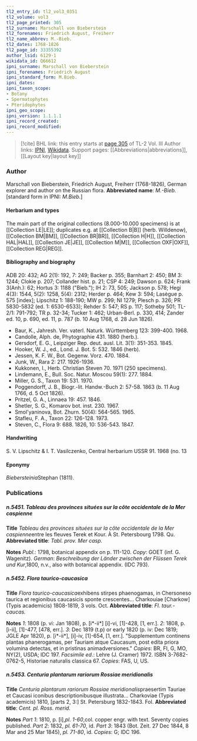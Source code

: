 ```yaml
---
tl2_entry_id: tl2_vol3_0351
tl2_volume: vol3
tl2_page_printed: 305
tl2_surname: Marschall von Bieberstein
tl2_forenames: Friedrich August, Freiherr
tl2_name_abbrev: M.-Bieb.
tl2_dates: 1768-1826
tl2_page_id: 33355392
author_lsid: 6129-1
wikidata_id: Q66612
ipni_surname: Marschall von Bieberstein
ipni_forenames: Friedrich August
ipni_standard_form: M.Bieb.
ipni_dates: 
ipni_taxon_scope: 
- Botany
- Spermatophytes
- Pteridophytes
ipni_geo_scope: 
ipni_version: 1.1.1.1
ipni_record_created: 
ipni_record_modified:
---
```


> [!cite] BHL link: this entry starts at [page 305](https://www.biodiversitylibrary.org/page/33355392) of TL-2 Vol. III
> Author links: [IPNI](https://www.ipni.org/a/6129-1), [Wikidata](https://www.wikidata.org/wiki/Q66612). Support pages: [[Abbreviations|abbreviations]], [[Layout key|layout key]]

### Author

Marschall von Bieberstein, Friedrich August, Freiherr (1768-1826), German explorer and author on the Russian flora. 
**Abbreviated name**: *M.-Bieb.* \[standard form in IPNI: *M.Bieb.*\]

#### Herbarium and types

The main part of the original collections (8.000-10.000 specimens) is at [[Collection LE|LE]]; duplicates e.g. at [[Collection B|B]] (herb. Willdenow), [[Collection BM|BM]], [[Collection BR|BR]], [[Collection H|H]], [[Collection HAL|HAL]], [[Collection JE|JE]], [[Collection M|M]], [[Collection OXF|OXF]], [[Collection REG|REG]].

#### Bibliography and biography

ADB 20: 432; AG 2(1): 192, 7: 249; Backer p. 355; Barnhart 2: 450; BM 3: 1244; Clokie p. 207; Collander hist. p. 21; CSP 4: 249; Dawson p. 624; Frank 3(Anh.): 62; Hortus 3: 1188 ("Bieb."); IH 2: 73, 505; Jackson p. 578; Hegi 4(3): 1544, 5(2): 1258, 5(4): 2312; Herder p. 464; Kew 3: 594; Lasègue p. 575 \[index\]; Lipschitz 1: 188-190; MW p. 299; NI 1279; Plesch p. 326; PR 5830-5832 (ed. 1: 6530-6533); Rehder 5: 547; RS p. 117; Sotheby 501; TL-2/1: 791-792; TR p. 32-34; Tucker 1: 462; Urban-Berl. p. 330, 414; Zander ed. 10, p. 690, ed. 11, p. 787 (b. 10 Aug 1768, d. 28 Jun 1826).
- Baur, K., Jahresh. Ver. vaterl. Naturk. Württemberg 123: 399-400. 1968.
- Candolle, Alph. de, Phytographie 431. 1880 (herb.).
- Gersdorf, E. G., Leipziger Rep. deut. ausl. Lit. 3(1): 351-353. 1845.
- Hooker, W. J., ed., Lond. J. Bot. 5: 532. 1846 (herb).
- Jessen, K. F. W., Bot. Gegenw. Vorz. 470. 1884.
- Junk, W., Rara 2: 217. 1926-1936.
- Kukkonen, I., Herb. Christian Steven 70. 1971 (250 specimens).
- Lindemann, E., Bull. Soc. Natur. Moscou 59(1): 277. 1884.
- Miller, G. S., Taxon 19: 531. 1970.
- Poggendorff, J. B., Biogr.-lit. Handw.-Buch 2: 57-58. 1863 (b. 11 Aug 1766, d. 5 Oct 1826).
- Pritzel, G. A., Linnaea 19: 457. 1846.
- Shetler, S. G., Komarov bot. inst. 230. 1967.
- Smol'yaninova, Bot. Zhurn. 50(4): 564-565. 1965.
- Stafleu, F. A., Taxon 22: 126-128. 1973.
- Steven, C., Flora 9: 688. 1826, 10: 536-543. 1847.

#### Handwriting

S. V. Lipschitz & I. T. Vasilczenko, Central herbarium USSR 91. 1968 (no. 13

#### Eponymy

*Biebersteinia*Stephan (1811).

### Publications

##### n.5451. Tableau des provinces situées sur la côte occidentale de la Mer caspienne

**Title**
*Tableau des provinces situées sur la côte occidentale de la Mer caspienne*entre les fleuves Terek et Kour. À St. Petersbourg 1798. Qu.
**Abbreviated title**: *Tabl. prov. Mer casp.*

**Notes**
*Publ*.: 1798, botanical appendix on p. 111-120. *Copy*: GOET (inf. G. Wagenitz).
*German*: *Beschreibung der Länder zwischen der Flüssen Terek und Kur*,1800, n.v., also with botanical appendix. (IDC 793).

##### n.5452. Flora taurico-caucasica

**Title**
*Flora taurico-caucasica*exhibens stirpes phaenogamas, in Chersoneso taurica et regionibus caucasicis sponte crescentes... Charkouiae \[Charkow\] (Typis academicis) 1808-1819, 3 vols. Oct.
**Abbreviated title**: *Fl. taur.-caucas.*

**Notes**
*1*: 1808 (p. vi: Jan 1808), p. \[i\*-ii\*\] \[i\]-vi, \[1\]-428, \[1, err.\].
*2*: 1808, p. \[i-ii\], \[1\]-477, \[478, err.\].
*3*: Dec 1819 (t.p) or early 1820 (p. iv: Dec 1819; JGLE Apr 1820), p. \[i\*-ii\*\], \[i\]-iv, \[1\]-654, \[1, err.\]. "Supplementum continens plantas phanerogamas, per Tauriam atque Caucasum, post edita priora volumina detectas, et in pristinas animadversiones."
*Copies*: BR, FI, G, MO, NY(2), USDA; IDC 197.
*Facsimile ed*.: Lehre (J. Cramer) 1972. ISBN 3-7682-0762-5, Historiae naturalis classica 67.
*Copies*: FAS, U, US.

##### n.5453. Centuria plantarum rariorum Rossiae meridionalis

**Title**
*Centuria plantarum rariorum Rossiae meridionalis*praesertim Tauriae et Caucasi iconibus descriptionibusque illustrata... Charkoviae (Typis academicis) 1810, \[parts 2, 3:\] St. Petersburg 1832-1843. Fol.
**Abbreviated title**: *Cent. pl. Ross. merid.*

**Notes**
*Part 1*: 1810, p. \[i\],*pl. 1-60*,col. copper engr. with text. Seventy copies published.
*Part 2*: 1832, *pl. 61-70*, id.
*Part 3*: 1843 (Bot. Zeit. 27 Dec 1844, 8 Mar and 25 Mar 1845), *pl. 71-80*, id.
*Copies*: G; IDC 196.

